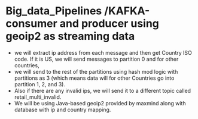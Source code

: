 # Big_data_Pipelines /KAFKA-consumer and producer using geoip2 as streaming data
 * we will extract ip address from each message and then get Country ISO code. If it is US, we will send messages to partition 0 and for other countries,
 * we will send to the rest of the partitions using hash mod logic with partitions as 3 (which means data will for other Countries go into partition 1, 2, and 3).
 * Also if there are any invalid ips, we will send it to a different topic called retail_multi_invalid.
 * We will be using Java-based geoip2 provided by maxmind along with database with ip and country mapping.
